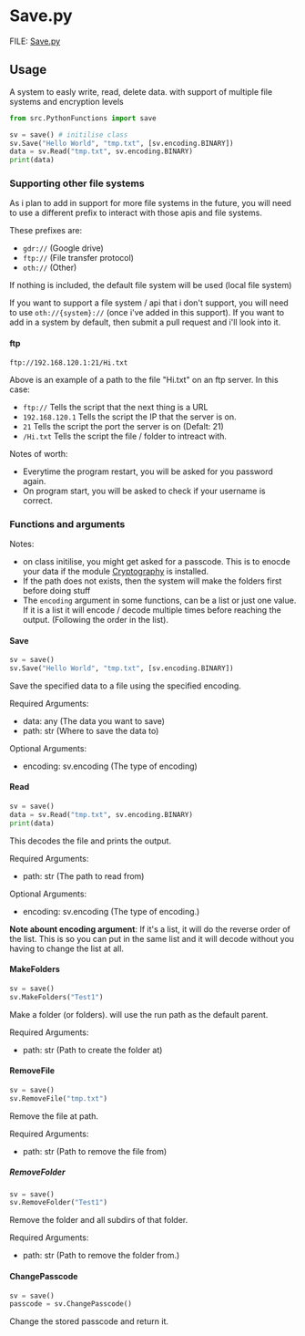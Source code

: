 # Save.py

FILE: [Save.py](../src/PythonFunctions/Save.py)

## Usage

A system to easly write, read, delete data. with support of multiple file systems and encryption levels

```py
from src.PythonFunctions import save

sv = save() # initilise class
sv.Save("Hello World", "tmp.txt", [sv.encoding.BINARY])
data = sv.Read("tmp.txt", sv.encoding.BINARY)
print(data)
```

### Supporting other file systems

As i plan to add in support for more file systems in the future, you will need to use a different prefix to interact with those apis and file systems.

These prefixes are:

- `gdr://` (Google drive)
- `ftp://` (File transfer protocol)
- `oth://` (Other)

If nothing is included, the default file system will be used (local file system)

If you want to support a file system / api that i don't support, you will need to use `oth://{system}://` (once i've added in this support). If you want to add in a system by default, then submit a pull request and i'll look into it.

#### ftp

`ftp://192.168.120.1:21/Hi.txt`

Above is an example of a path to the file "Hi.txt" on an ftp server.
In this case:

- `ftp://` Tells the script that the next thing is a URL
- `192.168.120.1` Tells the script the IP that the server is on.
- `21` Tells the script the port the server is on (Defalt: 21)
- `/Hi.txt` Tells the script the file / folder to intreact with.

Notes of worth:

- Everytime the program restart, you will be asked for you password again.
- On program start, you will be asked to check if your username is correct.

### Functions and arguments

Notes:

- on class initilise, you might get asked for a passcode. This is to enocde your data if the module [Cryptography](https://github.com/pyca/cryptography) is installed.
- If the path does not exists, then the system will make the folders first before doing stuff
- The `encoding` argument in some functions, can be a list or just one value. If it is a list it will encode / decode multiple times before reaching the output. (Following the order in the list).

#### Save

```py
sv = save()
sv.Save("Hello World", "tmp.txt", [sv.encoding.BINARY])
```

Save the specified data to a file using the specified encoding.

Required Arguments:

- data: any (The data you want to save)
- path: str (Where to save the data to)

Optional Arguments:

- encoding: sv.encoding (The type of encoding)

#### Read

```py
sv = save()
data = sv.Read("tmp.txt", sv.encoding.BINARY)
print(data)
```

This decodes the file and prints the output.

Required Arguments:

- path: str (The path to read from)

Optional Arguments:

- encoding: sv.encoding (The type of encoding.)

**Note abount encoding argument**:
If it's a list, it will do the reverse order of the list. This is so you can put in the same list and it will decode without you having to change the list at all.

#### MakeFolders

```py
sv = save()
sv.MakeFolders("Test1")
```

Make a folder (or folders). will use the run path as the default parent.

Required Arguments:

- path: str (Path to create the folder at)

#### RemoveFile

```py
sv = save()
sv.RemoveFile("tmp.txt")
```

Remove the file at path.

Required Arguments:

- path: str (Path to remove the file from)

##### RemoveFolder

```py
sv = save()
sv.RemoveFolder("Test1")
```

Remove the folder and all subdirs of that folder.

Required Arguments:

- path: str (Path to remove the folder from.)

#### ChangePasscode

```py
sv = save()
passcode = sv.ChangePasscode()
```

Change the stored passcode and return it.
